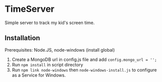 # TimeServer

Simple server to track my kid's screen time. 

## Installation

Prerequisites: Node.JS, node-windows (install global)

1. Create a MongoDB url in config.js file and add `config.mongo_url = '';`
2. Run `npm install` in script directory
3. Run `npm link node-windows` then `node-windows-install.js` to configure as a Service for Windows.